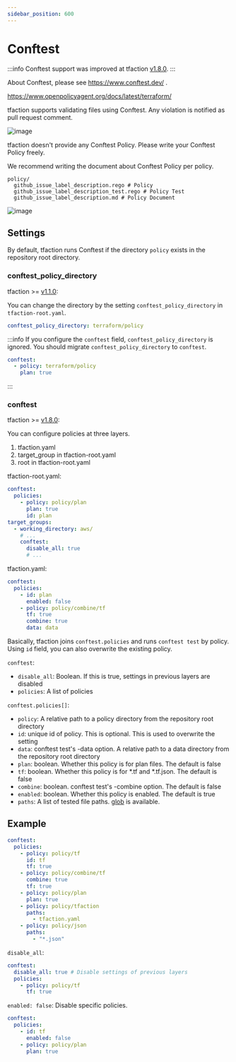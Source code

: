 ```yaml
---
sidebar_position: 600
---
```


# Conftest

:::info
Conftest support was improved at tfaction [v1.8.0](https://github.com/suzuki-shunsuke/tfaction/releases/tag/v1.8.0).
:::

About Conftest, please see https://www.conftest.dev/ .

https://www.openpolicyagent.org/docs/latest/terraform/

tfaction supports validating files using Conftest.
Any violation is notified as pull request comment.

![image](https://user-images.githubusercontent.com/13323303/150035710-249c4cbd-47fa-46d7-ae0d-28ab4ace1a64.png)

tfaction doesn't provide any Conftest Policy. Please write your Conftest Policy freely.

We recommend writing the document about Conftest Policy per policy.

```
policy/
  github_issue_label_description.rego # Policy
  github_issue_label_description_test.rego # Policy Test
  github_issue_label_description.md # Policy Document
```

![image](https://user-images.githubusercontent.com/13323303/150035773-1702fba7-5058-412f-b41c-f69793237dd7.png)

## Settings

By default, tfaction runs Conftest if the directory `policy` exists in the repository root directory.

### conftest_policy_directory

tfaction >= [v1.1.0](https://github.com/suzuki-shunsuke/tfaction/releases/tag/v1.1.0):

You can change the directory by the setting `conftest_policy_directory` in `tfaction-root.yaml`.

```yaml
conftest_policy_directory: terraform/policy
```

:::info
If you configure the `conftest` field, `conftest_policy_directory` is ignored.
You should migrate `conftest_policy_directory` to `conftest`.

```yaml
conftest:
  - policy: terraform/policy
    plan: true
```

:::

### conftest

tfaction >= [v1.8.0](https://github.com/suzuki-shunsuke/tfaction/releases/tag/v1.8.0):

You can configure policies at three layers.

1. tfaction.yaml
1. target_group in tfaction-root.yaml
1. root in tfaction-root.yaml

tfaction-root.yaml:

```yaml
conftest:
  policies:
    - policy: policy/plan
      plan: true
      id: plan
target_groups:
  - working_directory: aws/
    # ...
    conftest:
      disable_all: true
      # ...
```

tfaction.yaml:

```yaml
conftest:
  policies:
    - id: plan
      enabled: false
    - policy: policy/combine/tf
      tf: true
      combine: true
      data: data
```

Basically, tfaction joins `conftest.policies` and runs `conftest test` by policy.
Using `id` field, you can also overwrite the existing policy.

`conftest`:

- `disable_all`: Boolean. If this is true, settings in previous layers are disabled
- `policies`: A list of policies

`conftest.policies[]`:

- `policy`: A relative path to a policy directory from the repository root directory
- `id`: unique id of policy. This is optional. This is used to overwrite the setting
- `data`: conftest test's -data option. A relative path to a data directory from the repository root directory
- `plan`: boolean. Whether this policy is for plan files. The default is false
- `tf`: boolean. Whether this policy is for *.tf and *.tf.json. The default is false
- `combine`: boolean. conftest test's -combine option. The default is false
- `enabled`: boolean. Whether this policy is enabled. The default is true
- `paths`: A list of tested file paths. [glob](https://www.npmjs.com/package/glob) is available.

## Example

```yaml
conftest:
  policies:
    - policy: policy/tf
      id: tf
      tf: true
    - policy: policy/combine/tf
      combine: true
      tf: true
    - policy: policy/plan
      plan: true
    - policy: policy/tfaction
      paths:
        - tfaction.yaml
    - policy: policy/json
      paths:
        - "*.json"
```

`disable_all`:

```yaml
conftest:
  disable_all: true # Disable settings of previous layers
  policies:
    - policy: policy/tf
      tf: true
```

`enabled: false`: Disable specific policies.

```yaml
conftest:
  policies:
    - id: tf
      enabled: false
    - policy: policy/plan
      plan: true
```
